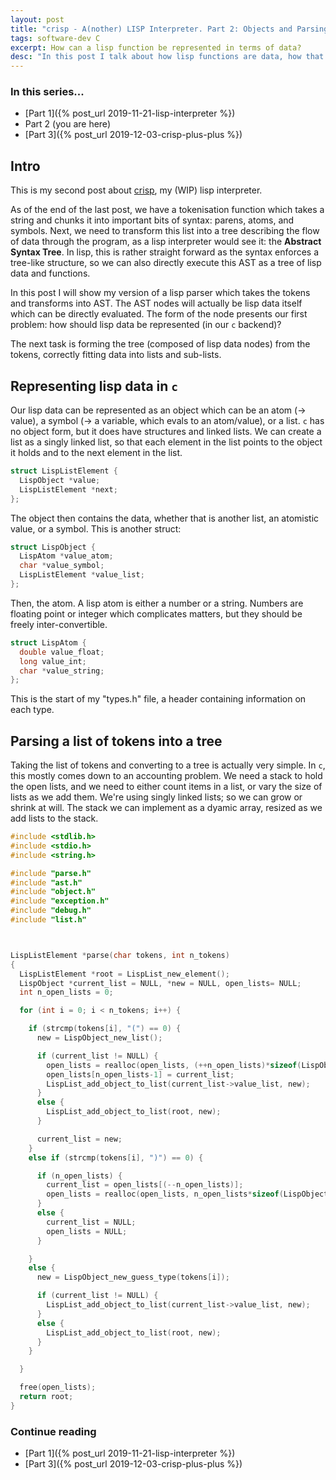 ```yaml
---
layout: post
title: "crisp - A(nother) LISP Interpreter. Part 2: Objects and Parsing"
tags: software-dev C
excerpt: How can a lisp function be represented in terms of data?
desc: "In this post I talk about how lisp functions are data, how that can be made to be true, and how a list of tokens can be parsed into AST."
---
```


### In this series...
- [Part 1]({% post_url 2019-11-21-lisp-interpreter %})
- Part 2 (you are here)
- [Part 3]({% post_url 2019-12-03-crisp-plus-plus %}) 


## Intro

This is my second post about [crisp](https://github.com/cbosoft/lisp-interpreter), my (WIP) lisp interpreter.

As of the end of the last post, we have a tokenisation function which takes a
string and chunks it into important bits of syntax: parens, atoms, and
symbols. Next, we need to transform this list into a tree describing the flow
of data through the program, as a lisp interpreter would see it: the **Abstract
Syntax Tree**. In lisp, this is rather straight forward as the syntax enforces
a tree-like structure, so we can also directly execute this AST as a tree of
lisp data and functions.

In this post I will show my version of a lisp parser which takes the tokens
and transforms into AST. The AST nodes will actually be lisp data itself which
can be directly evaluated. The form of the node presents our first problem:
how should lisp data be represented (in our `c` backend)?

The next task is forming the tree (composed of lisp data nodes) from the
tokens, correctly fitting data into lists and sub-lists.





## Representing lisp data in `c`

Our lisp data can be represented as an object which can be an atom (-> value),
a symbol (-> a variable, which evals to an atom/value), or a list. `c` has no
object form, but it does have structures and linked lists. We can create a
list as a singly linked list, so that each element in the list points to the
object it holds and to the next element in the list.


```c
struct LispListElement {
  LispObject *value;
  LispListElement *next;
};
```

The object then contains the data, whether that is another list, an atomistic
value, or a symbol. This is another struct:

```c
struct LispObject {
  LispAtom *value_atom;
  char *value_symbol;
  LispListElement *value_list;
};
```

Then, the atom. A lisp atom is either a number or a string. Numbers are
floating point or integer which complicates matters, but they should be freely
inter-convertible.


```c
struct LispAtom {
  double value_float;
  long value_int;
  char *value_string;
};
```

This is the start of my "types.h" file, a header containing information on each type.





## Parsing a list of tokens into a tree

Taking the list of tokens and converting to a tree is actually very
simple. In `c`, this mostly comes down to an accounting problem. We
need a stack to hold the open lists, and we need to either count
items in a list, or vary the size of lists as we add them. We're
using singly linked lists; so we can grow or shrink at will. The
stack we can implement as a dyamic array, resized as we add lists to
the stack.


```c
#include <stdlib.h>
#include <stdio.h>
#include <string.h>

#include "parse.h"
#include "ast.h"
#include "object.h"
#include "exception.h"
#include "debug.h"
#include "list.h"



LispListElement *parse(char tokens, int n_tokens)
{
  LispListElement *root = LispList_new_element();
  LispObject *current_list = NULL, *new = NULL, open_lists= NULL;
  int n_open_lists = 0;

  for (int i = 0; i < n_tokens; i++) {

    if (strcmp(tokens[i], "(") == 0) {
      new = LispObject_new_list();

      if (current_list != NULL) {
        open_lists = realloc(open_lists, (++n_open_lists)*sizeof(LispObject *));
        open_lists[n_open_lists-1] = current_list;
        LispList_add_object_to_list(current_list->value_list, new);
      }
      else {
        LispList_add_object_to_list(root, new);
      }

      current_list = new;
    }
    else if (strcmp(tokens[i], ")") == 0) {

      if (n_open_lists) {
        current_list = open_lists[(--n_open_lists)];
        open_lists = realloc(open_lists, n_open_lists*sizeof(LispObject *));
      }
      else {
        current_list = NULL;
        open_lists = NULL;
      }

    }
    else {
      new = LispObject_new_guess_type(tokens[i]);

      if (current_list != NULL) {
        LispList_add_object_to_list(current_list->value_list, new);
      }
      else {
        LispList_add_object_to_list(root, new);
      }
    }

  }

  free(open_lists);
  return root;
}
```


### Continue reading
- [Part 1]({% post_url 2019-11-21-lisp-interpreter %})
- [Part 3]({% post_url 2019-12-03-crisp-plus-plus %}) 